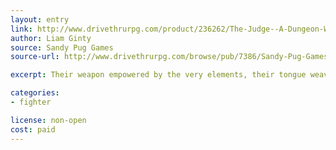 ```yaml
---
layout: entry
link: http://www.drivethrurpg.com/product/236262/The-Judge--A-Dungeon-World-Playbook
author: Liam Ginty
source: Sandy Pug Games
source-url: http://www.drivethrurpg.com/browse/pub/7386/Sandy-Pug-Games

excerpt: Their weapon empowered by the very elements, their tongue weaving ancient arts of pure righteousness, the Judge wades in, ready to protect the most sacred of forces - Justice.

categories:
- fighter

license: non-open
cost: paid
---
```

